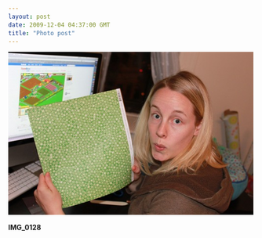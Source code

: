 ```yaml
---
layout: post
date: 2009-12-04 04:37:00 GMT
title: "Photo post"
---
```

![travisj](/images/f78d37bdcc21f91413ecb6803cfbdbf44b811532178d8ceedbb5d080f472720d.jpg)

<b>IMG_0128</b>